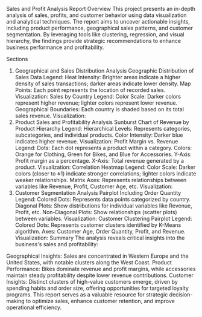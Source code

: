 Sales and Profit Analysis Report
Overview
This project presents an in-depth analysis of sales, profits, and customer behavior using data visualization and analytical techniques. The report aims to uncover actionable insights, including product performance, geographical sales patterns, and customer segmentation. By leveraging tools like clustering, regression, and visual hierarchy, the findings provide strategic recommendations to enhance business performance and profitability.

Sections
1. Geographical and Sales Distribution Analysis
Geographic Distribution of Sales Data
Legend:
Heat Intensity: Brighter areas indicate a higher density of sales transactions; darker areas indicate lower density.
Map Points: Each point represents the location of recorded sales.
Visualization:
Sales by Country
Legend:
Color Scale: Darker colors represent higher revenue; lighter colors represent lower revenue.
Geographical Boundaries: Each country is shaded based on its total sales revenue.
Visualization:
2. Product Sales and Profitability Analysis
Sunburst Chart of Revenue by Product Hierarchy
Legend:
Hierarchical Levels: Represents categories, subcategories, and individual products.
Color Intensity: Darker blue indicates higher revenue.
Visualization:
Profit Margin vs. Revenue
Legend:
Dots: Each dot represents a product within a category.
Colors: Orange for Clothing, Green for Bikes, and Blue for Accessories.
Y-Axis: Profit margin as a percentage.
X-Axis: Total revenue generated by a product.
Visualization:
Correlation Heatmap
Legend:
Color Scale: Darker colors (closer to ±1) indicate stronger correlations; lighter colors indicate weaker relationships.
Matrix Axes: Represents relationships between variables like Revenue, Profit, Customer Age, etc.
Visualization:
3. Customer Segmentation Analysis
Pairplot Including Order Quantity
Legend:
Colored Dots: Represents data points categorized by country.
Diagonal Plots: Show distributions for individual variables like Revenue, Profit, etc.
Non-Diagonal Plots: Show relationships (scatter plots) between variables.
Visualization:
Customer Clustering Pairplot
Legend:
Colored Dots: Represents customer clusters identified by K-Means algorithm.
Axes: Customer Age, Order Quantity, Profit, and Revenue.
Visualization:
Summary
The analysis reveals critical insights into the business's sales and profitability:

Geographical Insights: Sales are concentrated in Western Europe and the United States, with notable clusters along the West Coast.
Product Performance: Bikes dominate revenue and profit margins, while accessories maintain steady profitability despite lower revenue contributions.
Customer Insights: Distinct clusters of high-value customers emerge, driven by spending habits and order size, offering opportunities for targeted loyalty programs.
This report serves as a valuable resource for strategic decision-making to optimize sales, enhance customer retention, and improve operational efficiency.

